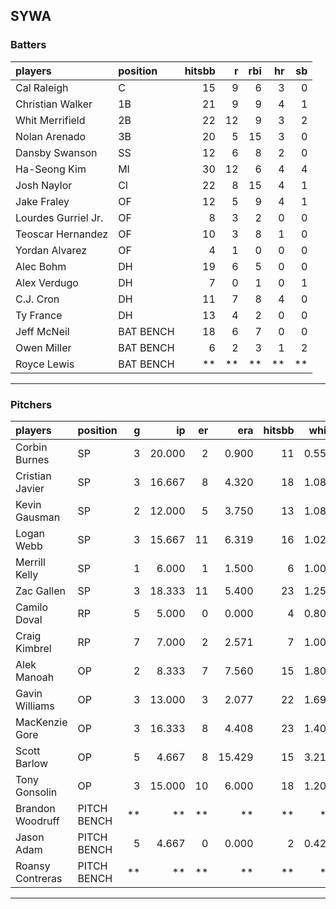 ## SYWA

### Batters

 
|players             |position  | hitsbb|  r| rbi| hr| sb| 
|:-------------------|:---------|------:|--:|---:|--:|--:| 
|Cal Raleigh         |C         |     15|  9|   6|  3|  0| 
|Christian Walker    |1B        |     21|  9|   9|  4|  1| 
|Whit Merrifield     |2B        |     22| 12|   9|  3|  2| 
|Nolan Arenado       |3B        |     20|  5|  15|  3|  0| 
|Dansby Swanson      |SS        |     12|  6|   8|  2|  0| 
|Ha-Seong Kim        |MI        |     30| 12|   6|  4|  4| 
|Josh Naylor         |CI        |     22|  8|  15|  4|  1| 
|Jake Fraley         |OF        |     12|  5|   9|  4|  1| 
|Lourdes Gurriel Jr. |OF        |      8|  3|   2|  0|  0| 
|Teoscar Hernandez   |OF        |     10|  3|   8|  1|  0| 
|Yordan Alvarez      |OF        |      4|  1|   0|  0|  0| 
|Alec Bohm           |DH        |     19|  6|   5|  0|  0| 
|Alex Verdugo        |DH        |      7|  0|   1|  0|  1| 
|C.J. Cron           |DH        |     11|  7|   8|  4|  0| 
|Ty France           |DH        |     13|  4|   2|  0|  0| 
|Jeff McNeil         |BAT BENCH |     18|  6|   7|  0|  0| 
|Owen Miller         |BAT BENCH |      6|  2|   3|  1|  2| 
|Royce Lewis         |BAT BENCH |     **| **|  **| **| **| 


* * *

### Pitchers

 
|players          |position    |  g|     ip| er|    era| hitsbb|  whip| so|  w| sv| 
|:----------------|:-----------|--:|------:|--:|------:|------:|-----:|--:|--:|--:| 
|Corbin Burnes    |SP          |  3| 20.000|  2|  0.900|     11| 0.550| 29|  2|  0| 
|Cristian Javier  |SP          |  3| 16.667|  8|  4.320|     18| 1.080| 21|  0|  0| 
|Kevin Gausman    |SP          |  2| 12.000|  5|  3.750|     13| 1.083| 18|  1|  0| 
|Logan Webb       |SP          |  3| 15.667| 11|  6.319|     16| 1.021| 13|  0|  0| 
|Merrill Kelly    |SP          |  1|  6.000|  1|  1.500|      6| 1.000|  5|  0|  0| 
|Zac Gallen       |SP          |  3| 18.333| 11|  5.400|     23| 1.255| 18|  0|  0| 
|Camilo Doval     |RP          |  5|  5.000|  0|  0.000|      4| 0.800|  5|  0|  5| 
|Craig Kimbrel    |RP          |  7|  7.000|  2|  2.571|      7| 1.000|  7|  1|  3| 
|Alek Manoah      |OP          |  2|  8.333|  7|  7.560|     15| 1.800|  6|  0|  0| 
|Gavin Williams   |OP          |  3| 13.000|  3|  2.077|     22| 1.692| 12|  0|  0| 
|MacKenzie Gore   |OP          |  3| 16.333|  8|  4.408|     23| 1.408| 16|  2|  0| 
|Scott Barlow     |OP          |  5|  4.667|  8| 15.429|     15| 3.214|  1|  0|  1| 
|Tony Gonsolin    |OP          |  3| 15.000| 10|  6.000|     18| 1.200| 14|  0|  0| 
|Brandon Woodruff |PITCH BENCH | **|     **| **|     **|     **|    **| **| **| **| 
|Jason Adam       |PITCH BENCH |  5|  4.667|  0|  0.000|      2| 0.429|  6|  0|  0| 
|Roansy Contreras |PITCH BENCH | **|     **| **|     **|     **|    **| **| **| **| 


* * *


